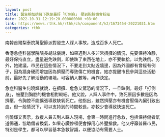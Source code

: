 ```yaml
---
layout: post
title: 醫生稱如擠擁下跌倒最好「打側身」　壓到胸腔機會較細
date: 2022-10-31 12:19:20.000000000 +08:00
link: https://news.rthk.hk/rthk/ch/component/k2/1673454-20221031.htm
categories: rthk
---
```


南韓首爾梨泰院萬聖節派對發生人踩人事故，造成百多人死亡。

香港急症科醫學院院長胡詠儀說，如果遇到人多非常擠擁的情況，先要保持冷靜，最好保持直立，盡量避免跌倒，即使跌了東西在地上，亦不要執拾，以免跌倒。另外，她建議，市民在這些情況下，不要走到太貼近牆邊，因為外國都有曾經有例子，因為牆身硬而增加因為擠壓而導致傷亡的機會。她亦提醒市民參與這些活動前，最好先了解活動的環境，可容納人數等，再作決定。

急症科醫生何曉輝就說，在擠擁、危急又驚恐的情況下，一旦跌倒，最好「打側身」，被壓到胸腔的機會相對較細。他又說，人踩人事件中，致死原因多數是因為擠壓，令胸腔不能擴張導致缺氧死亡。他指出，雖然擠壓亦有機會壓傷內臟引致出血，但一般情況下，可以支持到的時間較長，亦較少會導致快速死亡。

何曉輝又表示，救援人員去到人踩人現場，會第一時間進行急救，包括保持傷者氣道暢通，協助傷者換氣，如果心臟停頓便會掙用心外壓搶救。他又呼籲普羅市民，特別是學生，都可以學習基本急救智識，以便協助有需要人士。
